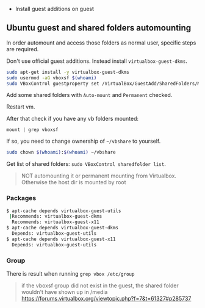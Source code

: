 - Install guest additions on guest

## Ubuntu guest and shared folders automounting

In order automount and access those folders as normal user, specific steps are required.

Don't use official guest additions. Instead install `virtualbox-guest-dkms`.

```bash
sudo apt-get install -y virtualbox-guest-dkms
sudo usermod -aG vboxsf $(whoami)
sudo VBoxControl guestproperty set /VirtualBox/GuestAdd/SharedFolders/MountDir ~/vbshare
```

Add some shared folders with `Auto-mount` and `Permanent` checked.

Restart vm.

After that check if you have any vb folders mounted:

`mount | grep vboxsf`

If so, you need to change ownership of `~/vbshare` to yourself.

```bash
sudo chown $(whoami):$(whoami) ~/vbshare
```

Get list of shared folders: `sudo VBoxControl sharedfolder list`.

> NOT automounting it or permanent mounting from Virtualbox. Otherwise the host dir is mounted by root

### Packages

```bash
$ apt-cache depends virtualbox-guest-utils
 |Recommends: virtualbox-guest-dkms
  Recommends: virtualbox-guest-x11
$ apt-cache depends virtualbox-guest-dkms
  Depends: virtualbox-guest-utils
$ apt-cache depends virtualbox-guest-x11
  Depends: virtualbox-guest-utils
```

### Group

There is result when running `grep vbox /etc/group`

> if the vboxsf group did not exist in the guest, the shared folder wouldn't have shown up in /media
> https://forums.virtualbox.org/viewtopic.php?f=7&t=61327#p285737
